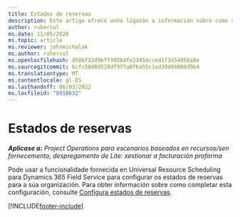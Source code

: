 ```yaml
---
title: Estados de reservas
description: Este artigo ofrece unha ligazón a información sobre como configurar estados de reservas para Project Operations.
author: ruhercul
ms.date: 11/05/2020
ms.topic: article
ms.reviewer: johnmichalak
ms.author: ruhercul
ms.openlocfilehash: d58bf32d9bff3958dfe2345dcced1f3d54956a8e
ms.sourcegitcommit: 6cfc50d89528df977a8f6a55c1ad39d99800d9b4
ms.translationtype: MT
ms.contentlocale: gl-ES
ms.lasthandoff: 06/03/2022
ms.locfileid: "8918632"
---
```

# <a name="booking-statuses"></a>Estados de reservas

_**Aplícase a:** Project Operations para escenarios baseados en recursos/sen fornecemento, despregamento de Lite: xestionar a facturación proforma_

Pode usar a funcionalidade fornecida en Universal Resource Scheduling para Dynamics 365 Field Service para configurar os estados de reservas para a súa organización. Para obter información sobre como completar esta configuración, consulte [Configura estados de reservas](/dynamics365/field-service/set-up-booking-statuses).


[!INCLUDE[footer-include](../includes/footer-banner.md)]